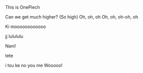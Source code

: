 This is OnePiech

Can we get much higher? (So high)
Oh, oh, oh
Oh, oh, oh-oh, oh

Ki moooooooooooo

jj lulululu

Nani!

tete

i tsu ke no you me Wooooo!
